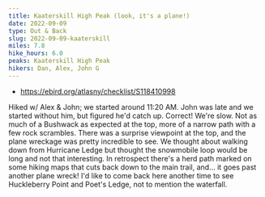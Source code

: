 ```yaml
---
title: Kaaterskill High Peak (look, it's a plane!)
date: 2022-09-09
type: Out & Back
slug: 2022-09-09-kaaterskill
miles: 7.8
hike_hours: 6.0
peaks: Kaaterskill High Peak
hikers: Dan, Alex, John G
---
```


- https://ebird.org/atlasny/checklist/S118410998

Hiked w/ Alex & John; we started around 11:20 AM. John was late and we started without him, but figured he'd catch up. Correct! We're slow. Not as much of a Bushwack as expected at the top, more of a narrow path with a few rock scrambles. There was a surprise viewpoint at the top, and the plane wreckage was pretty incredible to see. We thought about walking down from Hurricane Ledge but thought the snowmobile loop would be long and not that interesting. In retrospect there's a herd path marked on some hiking maps that cuts back down to the main trail, and… it goes past another plane wreck! I'd like to come back here another time to see Huckleberry Point and Poet's Ledge, not to mention the waterfall.
